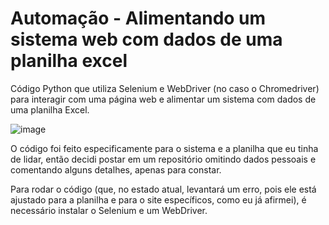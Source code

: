 # Automação - Alimentando um sistema web com dados de uma planilha excel
Código Python que utiliza Selenium e WebDriver (no caso o Chromedriver) para interagir com uma página web e alimentar um sistema com dados de uma planilha Excel.

![image](https://github.com/enricodamasceno/script-excel-automatico-publico/assets/118639665/9dc9fdcf-f991-4658-885a-e293d901714b)

O código foi feito especificamente para o sistema e a planilha que eu tinha de lidar, então decidi postar em um repositório omitindo dados pessoais e comentando alguns detalhes, apenas para constar.

Para rodar o código (que, no estado atual, levantará um erro, pois ele está ajustado para a planilha e para o site específicos, como eu já afirmei), é necessário instalar o Selenium e um WebDriver.
